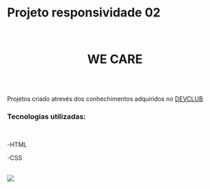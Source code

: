 <h1>Projeto responsividade 02</h1>
<br>
<h1 align=center> WE CARE</h1>
<br>
<br>
<p>Projetos criado atrevés dos conhechimentos adquiridos no <a href="https://rodolfomori.com.br/devclub-n1/">DEVCLUB</a>

<h3>Tecnologias utilizadas:</h3>
<br>
<p>-HTML</p>
<p>-CSS</p>
<br>

<img src="https://github.com/SidemarOliveira/Meu-projeto-Resp.02/blob/main/assetes/Captura%20de%20tela%202024-03-05%20193814.png?raw=true">
